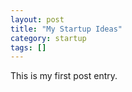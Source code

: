 ```yaml
---
layout: post
title: "My Startup Ideas"
category: startup
tags: []
---
```


This is my first post entry.